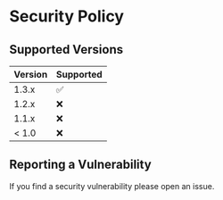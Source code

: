 # Security Policy

## Supported Versions

| Version | Supported          |
| ------- | ------------------ |
| 1.3.x   | :white_check_mark: |
| 1.2.x   | :x:                |
| 1.1.x   | :x: |
| < 1.0   | :x:                |

## Reporting a Vulnerability

If you find a security vulnerability please open an issue.
